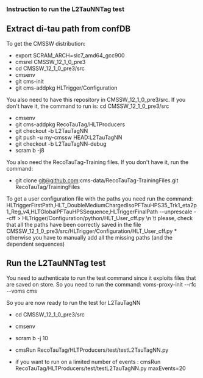 ### Instruction to run the L2TauNNTag test

## Extract di-tau path from confDB
To get the CMSSW distribution:
* export SCRAM_ARCH=slc7_amd64_gcc900
* cmsrel CMSSW_12_1_0_pre3
* cd CMSSW_12_1_0_pre3/src
*  cmsenv
*  git cms-init
*  git cms-addpkg HLTrigger/Configuration

You also need to have this repository in CMSSW_12_1_0_pre3/src. If you don't have it, the command to run is:
 cd CMSSW_12_1_0_pre3/src
*  cmsenv  
*  git cms-addpkg RecoTauTag/HLTProducers
*  git checkout -b L2TauTagNN
*  git push -u my-cmssw HEAD:L2TauTagNN
*  git checkout -b L2TauTagNN-debug
*  scram b -j8

You also need the RecoTauTag-Training files. If you don't have it, run the command:
*  git clone git@github.com:cms-data/RecoTauTag-TrainingFiles.git RecoTauTag/TrainingFiles

To get a user configuration file with the paths you need run the command: HLTriggerFirstPath,HLT_DoubleMediumChargedIsoPFTauHPS35_Trk1_eta2p1_Reg_v4,HLTGlobalPFTauHPSSequence,HLTriggerFinalPath --unprescale --cff > HLTrigger/Configuration/python/HLT_User_cff.py
\n \t please, check that all the paths have been correctly saved in the file CMSSW_12_1_0_pre3/src/HLTrigger/Configuration/HLT_User_cff.py *  otherwise you have to manually add all the missing paths (and the dependent sequences)

## Run the L2TauNNTag test
You need to authenticate to run the test command since it exploits files that are saved on store. So you need to run the command:
voms-proxy-init --rfc --voms cms

So you are now ready to run the test for L2TauTagNN
* cd CMSSW_12_1_0_pre3/src
* cmsenv
* scram b -j 10
* cmsRun RecoTauTag/HLTProducers/test/testL2TauTagNN.py

* if you want to run on a limited number of events :
  cmsRun RecoTauTag/HLTProducers/test/testL2TauTagNN.py maxEvents=20
